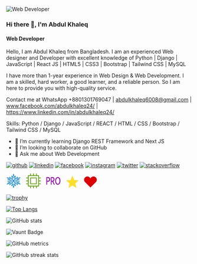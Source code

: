 ![Web Developer](https://media.licdn.com/dms/image/D4E16AQFwkXNNP7tDyw/profile-displaybackgroundimage-shrink_350_1400/0/1710436331055?e=1715817600&v=beta&t=09S0g36_KBzZCUXWLbLIo30tyBxp4IPAW_4GiccZWPw)
### Hi there 👋, I'm Abdul Khaleq
#### Web Developer

Hello,
I am Abdul Khaleq from Bangladesh. I am an experienced Web designer and Developer with excellent knowledge of Python | Django | JavaScript | React JS | HTML5 | CSS3 | Bootstrap | Tailwind CSS | MySQL

I have more than 1-year experience in Web Design & Web Development. I am a skilled, hard worker, a good learner, and a reliable person. So I am here to provide you with high-quality service.

Contact me at WhatsApp +8801301769047 | abdulkhaleq6008@gmail.com | www.facebook.com/abdulkhaleq24/ | https://www.linkedin.com/in/abdulkhaleq24/

Skills: Python / Django / JavaScript / REACT / HTML / CSS / Bootstrap / Tailwind CSS / MySQL

- 🌱 I’m currently learning Django REST Framework and Next JS 
- 👯 I’m looking to collaborate on GitHub 
- 💬 Ask me about Web Development 


[<img src='https://cdn.jsdelivr.net/npm/simple-icons@3.0.1/icons/github.svg' alt='github' height='40'>](https://github.com/abdulkhaleq24)  [<img src='https://cdn.jsdelivr.net/npm/simple-icons@3.0.1/icons/linkedin.svg' alt='linkedin' height='40'>](https://www.linkedin.com/in/abdulkhaleq24/)  [<img src='https://cdn.jsdelivr.net/npm/simple-icons@3.0.1/icons/facebook.svg' alt='facebook' height='40'>](https://www.facebook.com/abdulkhaleq24)  [<img src='https://cdn.jsdelivr.net/npm/simple-icons@3.0.1/icons/instagram.svg' alt='instagram' height='40'>](https://www.instagram.com/abdulkhaleq24/)  [<img src='https://cdn.jsdelivr.net/npm/simple-icons@3.0.1/icons/twitter.svg' alt='twitter' height='40'>](https://twitter.com/abdulkhaleq24)  [<img src='https://cdn.jsdelivr.net/npm/simple-icons@3.0.1/icons/stackoverflow.svg' alt='stackoverflow' height='40'>](https://stackoverflow.com/users/abdulkhaleq24)  

<a href='https://archiveprogram.github.com/'><img src='https://raw.githubusercontent.com/acervenky/animated-github-badges/master/assets/acbadge.gif' width='40' height='40'></a> <a href='https://docs.github.com/en/developers'><img src='https://raw.githubusercontent.com/acervenky/animated-github-badges/master/assets/devbadge.gif' width='40' height='40'></a> <a href='https://github.com/pricing'><img src='https://raw.githubusercontent.com/acervenky/animated-github-badges/master/assets/pro.gif' width='40' height='40'></a> <a href='https://stars.github.com/'><img src='https://raw.githubusercontent.com/acervenky/animated-github-badges/master/assets/starbadge.gif' width='35' height='35'></a> <a href='https://docs.github.com/en/github/supporting-the-open-source-community-with-github-sponsors'><img src='https://raw.githubusercontent.com/acervenky/animated-github-badges/master/assets/sponsorbadge.gif' width='35' height='35'></a> 

[![trophy](https://github-profile-trophy.vercel.app/?username=abdulkhaleq24)](https://github.com/ryo-ma/github-profile-trophy)

[![Top Langs](https://github-readme-stats.vercel.app/api/top-langs/?username=abdulkhaleq24)](https://github.com/anuraghazra/github-readme-stats)

![GitHub stats](https://github-readme-stats.vercel.app/api?username=abdulkhaleq24&show_icons=true&count_private=true)  

![Vaunt Badge](https://api.vaunt.dev/v1/github/entities/abdulkhaleq24/contributions?format=svg&private=true)  

![GitHub metrics](https://metrics.lecoq.io/abdulkhaleq24)  

![GitHub streak stats](https://streak-stats.demolab.com/?user=abdulkhaleq24)  

